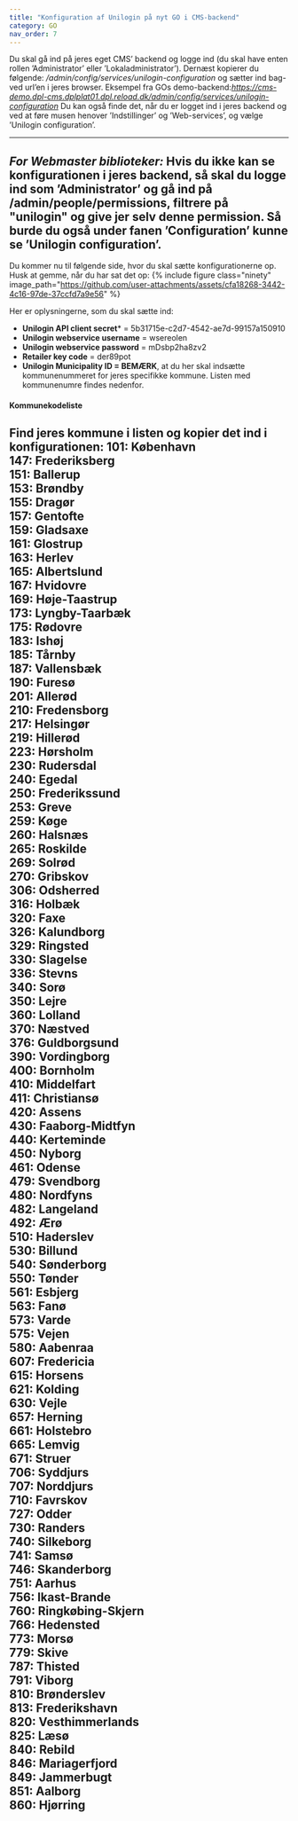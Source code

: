 ```yaml
---
title: "Konfiguration af Unilogin på nyt GO i CMS-backend"
category: GO
nav_order: 7
---
```


Du skal gå ind på jeres eget CMS’ backend og logge ind (du skal have enten rollen ’Administrator’ eller ’Lokaladministrator’). 
Dernæst kopierer du følgende: */admin/config/services/unilogin-configuration* og sætter ind bag-ved url’en i jeres browser. Eksempel fra GOs demo-backend:*https://cms-demo.dpl-cms.dplplat01.dpl.reload.dk/admin/config/services/unilogin-configuration* 
Du kan også finde det, når du er logget ind i jeres backend og ved at føre musen henover ’Indstillinger’ og ’Web-services’, og vælge ’Unilogin configuration’.

---
*For Webmaster biblioteker:* 
Hvis du ikke kan se konfigurationen i jeres backend, så skal du logge ind som ’Administrator’ og gå ind på /admin/people/permissions, filtrere på "unilogin" og give jer selv denne permission.
Så burde du også under fanen ’Configuration’ kunne se ’Unilogin configuration’.
---

Du kommer nu til følgende side, hvor du skal sætte konfigurationerne op. Husk at gemme, når du har sat det op:
{% include figure class="ninety" image_path="https://github.com/user-attachments/assets/cfa18268-3442-4c16-97de-37ccfd7a9e56" %}

Her er oplysningerne, som du skal sætte ind:
- **Unilogin API client secret*** = 5b31715e-c2d7-4542-ae7d-99157a150910
- **Unilogin webservice username** = wsereolen
- **Unilogin webservice password** = mDsbp2ha8zv2
- **Retailer key code** = der89pot 
- **Unilogin Municipality ID = BEMÆRK**, at du her skal indsætte kommunenummeret for jeres specifikke kommune. Listen med kommunenumre findes nedenfor.

#### Kommunekodeliste
Find jeres kommune i listen og kopier det ind i konfigurationen:
101: København  
147: Frederiksberg  
151: Ballerup  
153: Brøndby  
155: Dragør  
157: Gentofte  
159: Gladsaxe  
161: Glostrup  
163: Herlev  
165: Albertslund  
167: Hvidovre  
169: Høje-Taastrup  
173: Lyngby-Taarbæk  
175: Rødovre  
183: Ishøj  
185: Tårnby  
187: Vallensbæk  
190: Furesø  
201: Allerød  
210: Fredensborg  
217: Helsingør  
219: Hillerød  
223: Hørsholm  
230: Rudersdal  
240: Egedal  
250: Frederikssund  
253: Greve  
259: Køge  
260: Halsnæs  
265: Roskilde  
269: Solrød  
270: Gribskov  
306: Odsherred  
316: Holbæk  
320: Faxe  
326: Kalundborg  
329: Ringsted  
330: Slagelse  
336: Stevns  
340: Sorø  
350: Lejre  
360: Lolland  
370: Næstved  
376: Guldborgsund  
390: Vordingborg  
400: Bornholm  
410: Middelfart  
411: Christiansø  
420: Assens  
430: Faaborg-Midtfyn  
440: Kerteminde  
450: Nyborg  
461: Odense  
479: Svendborg  
480: Nordfyns  
482: Langeland  
492: Ærø  
510: Haderslev  
530: Billund  
540: Sønderborg  
550: Tønder  
561: Esbjerg  
563: Fanø  
573: Varde  
575: Vejen  
580: Aabenraa  
607: Fredericia  
615: Horsens  
621: Kolding  
630: Vejle  
657: Herning  
661: Holstebro  
665: Lemvig  
671: Struer  
706: Syddjurs  
707: Norddjurs  
710: Favrskov  
727: Odder  
730: Randers  
740: Silkeborg  
741: Samsø  
746: Skanderborg  
751: Aarhus  
756: Ikast-Brande  
760: Ringkøbing-Skjern  
766: Hedensted  
773: Morsø  
779: Skive  
787: Thisted  
791: Viborg  
810: Brønderslev  
813: Frederikshavn  
820: Vesthimmerlands  
825: Læsø  
840: Rebild  
846: Mariagerfjord  
849: Jammerbugt  
851: Aalborg  
860: Hjørring
---
